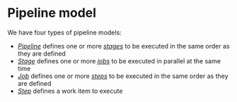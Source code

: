# Pipeline model

We have four types of pipeline models:

 * [*Pipeline*](pipeline.md) defines one or more [*stages*](./stage.md) to be executed in the same order as they are defined
 * [*Stage*](stage.md) defines one or more [*jobs*](./job.md) to be executed in parallel at the same time
 * [*Job*](job.md) defines one or more [*steps*](./step/index.md) to be executed in the same order as they are defined
 * [*Step*](step/index.md) defines a work item to execute
 
